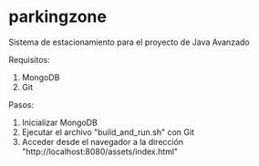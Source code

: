 # parkingzone
Sistema de estacionamiento para el proyecto de Java Avanzado

Requisitos:
1. MongoDB
2. Git

Pasos:
1. Inicializar MongoDB
2. Ejecutar el archivo "build_and_run.sh" con Git
3. Acceder desde el navegador a la dirección "http://localhost:8080/assets/index.html"
